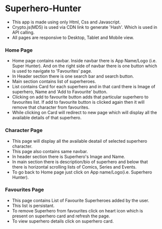 # Superhero-Hunter

- This app is made using only Html, Css and Javascript.
- Crypto.js(MD5) is used via CDN link to generate 'Hash'. Which is used in API calling.
- All pages are responsive to Desktop, Tablet and Mobile view.

### Home Page
- Home page contains navbar. Inside navbar there is App Name/Logo (i.e. Super Hunter). And on the right side of navbar there is one button which is used to navigate to 'Favourites' page.
- In Header section there is one search bar and search button.
- Main section contains list of superheroes.
- List contains Card for each superhero and in that card there is Image of superhero, Name and 'Add to Favourite' button.
- Clicking on add to favourite button adds that particular superhero to favourites list. If add to favourite button is clicked again then it will remove that character from favourites.
- While clicking on Card will redirect to new page which will display all the available details of that superhero.

### Character Page
- This page will display all the available deatail of selected superhero character.
- This page also contains same navbar.
- In header section there is Superhero's Image and Name.
- In main section there is description/bio of superhero and below that there is horizontal scrolling lists of Comics, Series and Events.
- To go back to Home page just click on App name/Logo(i.e. Superhero Hunter).

### Favourites Page
- This page contains List of Favourite Superheroes added by the user. 
- This list is persistant.
- To remove Superhero from favourites click on heart icon which is present on superhero card and refresh the page.
- To view superhero details click on superhero card.